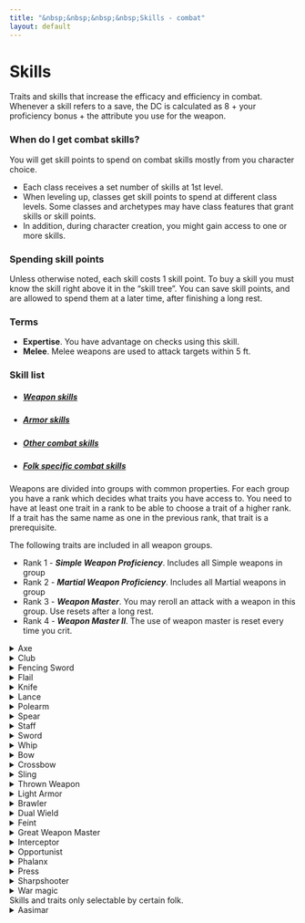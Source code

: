 ```yaml
---
title: "&nbsp;&nbsp;&nbsp;&nbsp;Skills - combat"
layout: default
---
```


# Skills
Traits and skills that increase the efficacy and efficiency in combat. Whenever a skill refers to a save, the DC is calculated as 8 + your proficiency bonus + the attribute you use for the weapon.

### When do I get combat skills?
You will get skill points to spend on combat skills mostly from you character choice.
- Each class receives a set number of skills at 1st level.
- When leveling up, classes get skill points to spend at different class levels. Some classes and archetypes may have class features that grant skills or skill points.
- In addition, during character creation, you might gain access to one or more skills.

### Spending skill points
Unless otherwise noted, each skill costs 1 skill point. To buy a skill you must know the skill right above it in the “skill tree”. You can save skill points, and are allowed to spend them at a later time, after finishing a long rest.

### Terms
- **Expertise**. You have advantage on checks using this skill.
- **Melee**. Melee weapons are used to attack targets within 5 ft.

### Skill list
<ul class="nav nav-tabs" id="skill-tabs" role="tablist">
  <li class="nav-item"><a class="nav-link active" data-toggle="tab" href="#weapon"><h5>Weapon skills</h5></a></li>
  <li class="nav-item"><a class="nav-link" data-toggle="tab" href="#armor"><h5>Armor skills</h5></a></li>
  <li class="nav-item"><a class="nav-link" data-toggle="tab" href="#other"><h5>Other combat skills</h5></a></li>
  <li class="nav-item"><a class="nav-link" data-toggle="tab" href="#folk"><h5>Folk specific combat skills</h5></a></li>
</ul>

<div class="tab-content">
<div id="weapon" class="container tab-pane active">

Weapons are divided into groups with common properties. For each group you have a rank which decides what traits you have access to. You need to have at least one trait in a rank to be able to choose a trait of a higher rank. If a trait has the same name as one in the previous rank, that trait is a prerequisite.

The following traits are included in all weapon groups.
- Rank 1 - ***Simple Weapon Proficiency***. Includes all Simple weapons in group
- Rank 2 - ***Martial Weapon Proficiency***. Includes all Martial weapons in group
- Rank 3 - ***Weapon Master***. You may reroll an attack with a weapon in this group. Use resets after a long rest.
- Rank 4 - ***Weapon Master II***. The use of weapon master is reset every time you crit.

<details><summary>Axe</summary>

*Melee*

Axes are weapons that have bladed, heavy heads and deal vicious cuts. The weight of an axe makes it fine for delivering crushing blows.

##### Rank 3
- ***Arcing slash***. When attacking with a two-handed axe, you may choose to target two creatures with a single attack. The targets must be within 5 ft of each other and within your reach. This attack uses the same attack roll for both targets, but using only half your proficiency bonus. On a hit you deal slashing damage equal to 1d6 plus your Strength modifier to each target.
- ***Savage Critical***. When you score a critical hit, you may roll one extra damage die.

##### Rank 4
- ***Intimidating Slash***. On your turn, when you score a critical hit or reduce a creature to 0 hit points, you can use a ***reaction*** to make a Strength (Intimidation) check, contested by the Wisdom of creatures that can see and hear you within 30 ft. If you succeed, the creatures are frightened of you until the end of your next turn.
- ***Momentum***. You can leverage the momentum and sweeping arc of an axe. When you miss an enemy, you may attack an adjacent enemy with the same weapon as a ***bonus action***.
</details>


<details><summary>Club</summary>

*Melee*

Includes maces, hammers and picks. Weighted toward the top and attached to a shaft. Hammers have blunt striking surfaces, while a pick has a pointed head made to pierce.

##### Rank 3
- ***Savage Critical***. When you score a critical hit, you may roll one extra damage die.

##### Rank 4
- ***Intimidating Slash***. On your turn, when you score a critical hit or reduce a creature to 0 hit points, you can use a ***reaction*** to make a Strength (Intimidation) check, contested by the Wisdom of creatures that can see and hear you within 30 ft. If you succeed, the creatures are frightened of you until the end of your next turn.
</details>


<details><summary>Fencing Sword</summary>

*Melee*

All weapons in this group are martial light finesse blades that reward accuracy as much as force. Pinpoint attacks, lunges, and agile defenses are the strong points of these weapons.

##### Rank 3
- ***Defensive Posture***. After using the Attack action with this weapon, you can spend a ***bonus action*** to bolster your defense. When you do, choose to either gain +1 to your AC, or lower the damage of one (1) attack that hits you by 1d6. Both effects last until the start of your next turn.
- ***Defensive Slash***. When you take the dodge action, you may use your ***bonus action*** to make a single melee attack at disadvantage.
- ***Lightning Slash***. If an opponent provokes an attack of opportunity, you can use your ***reaction*** to make two attacks instead of one. Once you use this trait, you must finish a short rest before you can use it again.
- ***Parry***. If a creature hits you with a melee attack, you can use your ***reaction*** to add your proficiency bonus to your AC for that attack, potentially causing the attack to miss you. This can be used while in Defensive posture.
- ***Oncoming Storm***. You have learnt a fighting stance focusing on swift slashes. With a ***bonus action***, you can enter or leave the Oncoming Storm stance. While in this stance, the following applies. You gain +1 to attack rolls, but -2 penalty for damage rolls. If you use an Attack action, you can make an extra attack with your ***bonus action***. If you are fighting with two weapons, you can make two attacks with the same ***bonus action*** with your off-hand.


##### Rank 4
- ***Storm’s Edge***. While in the Oncoming storm stance, you can activate this trait as a free action. Until the start of your next turn, all your attacks have 19-20 critical range. At the start of your next turn, all the opponents you successfully hit while in this feature take 1d6 damage for each attack it took. Once you use this feature, you must finish a short rest before you can use it again.
</details>

<details><summary>Flail</summary>

*Melee*

Weapons in the flail group have a flexible material, usually a length of chain, between a solid handle and the damage-dealing end of the weapon.

##### Rank 3
- ***Conserve Momentum***. When you miss with an attack you continue to whirl the chain in an effort to build energy towards your next attack. You may use your ***reaction*** to increase the damage of your next attack by the weapon’s damage dice. This effect can only be used until the start of your next turn.
 - ***Disarm***. As an ***action***, you may try to disarm a creature. If it fails a Strength or Dexterity saving throw (targets choice), it is disarmed.
- ***Trip***. When you hit with an opportunity attack, you may force the target to succeed with a Strength saving throw or be knocked prone.
</details>



<details><summary>Knife</summary>

*Melee/Ranged*

The knife group includes daggers, knives, stilettos and punching daggers. Basically any short blade that deals piercing or slashing damage. Knives are usually simple light weapons, but there are some that require more training to use efficiently, i.e. making them martial weapons, such as the blade boot or tiger claws.

##### Rank 3
- ***Defensive Fighter***. You gain +1 bonus to AC while wielding a knife in one hand and nothing in your other hand.
- ***Fast Hands***. You can draw a knife as part of an attack, without using your item action.
- ***Knife Thrower***. Attacking at long range doesn’t impose disadvantage on your ranged knife attack rolls. In addition they ignore half cover and three-quarters cover.
- ***Precise***. Attacks with knives score a critical hit on a roll of 19-20.


##### Rank 4
- ***Barrage***. The small nature of these weapons make it easy to throw multiples at once. Immediately after you take the Attack action on your turn to make a ranged knife attack, you can make an additional ranged knife attack as a ***bonus action***.
- ***Riposte***. When a creature misses you with a melee attack, you can use your ***reaction*** to make a knife attack against that creature.
- ***Try again***. When you attack a creature with a knife during your turn and miss, you can use your ***bonus action*** to make another attack with the weapon against the same creature.
</details>


<details><summary>Lance</summary>

*Melee*

The lance is a special weapon that is used when mounted. It only exists as a martial weapon.

##### Rank 3
- ***Savage Critical***. When you score a critical hit, you may roll one extra damage die.

</details>


<details><summary>Polearm</summary>

*Melee*

Polearms are two-handed reach weapons mounted at the end of long shafts. All polearms also fall into another category of weapon, usually axe, heavy blade or spear, and thus apply the traits selected from that weapon group as well.

##### Rank 3
- ***Arcing slash***. When attacking with a two-handed slashing polearm, you may choose to target two creatures with a single attack. The targets must be within 5 ft of each other and within your reach. This attack uses the same attack roll for both targets, but using only half your proficiency bonus. On a hit you deal slashing damage equal to 1d6 plus your Strength modifier to each target.
- ***Repel Charge***. Polearms with a point are commonly used to set against a charge. If a creature moves at least 20 ft straight toward you to attack, you may use your ***reaction*** to make an opportunity attack with your piercing polearm before the attacker makes its attack roll. If your attack hits, add one additional weapon die to the damage roll, and the target has disadvantage on its attack roll. If the target was mounted, it must make a Strength saving throw. On a failure, it is dismounted and falls prone.
- ***Vault***. You can use your weapon to help you leap higher and farther. When you move at least 10 ft in a straight line, you can use your ***action*** to double the length and height of your jump. You can leap a maximum number of ft up to twice your Strength score (as part of your movement).
- ***Whirlwind***. You can keep multiple enemies at bay. When you take the Attack action, you can use a ***bonus action*** to make a melee attack with the opposite end of the weapon against a different target. The weapon’s damage die for this attack is a d6 and deals bludgeoning damage.


##### Rank 4
- ***Repel Charge II***. You have advantage on attack rolls against mounted creatures.
- ***Utilize Reach***. Creatures provoke an opportunity attack from you when they enter your reach.
- ***Whirlwind II***. As an ***action***, you can choose to spin your polearm around you with great force. Make an attack roll against every adjacent creature. Each creature hit takes half damage and must succeed with a Strength saving throw or be pushed back 5 ft.
</details>



<details><summary>Spear</summary>

*Melee*

Consisting of a stabbing head on the end of a long shaft, a spear is great for lunging attacks. This includes the trident.

##### Rank 3
- ***Dexterous Style***. You may use these weapons as finesse weapons.
- ***Reaching***. As a ***bonus action*** on your turn, you can increase your reach by 5 feet for the rest of your turn.
- ***Vault***. You can use your weapon to help you leap higher and farther. When you move at least 10 ft in a straight line, you can use your ***action*** to double the length and height of your jump. You can leap a maximum number of ft up to twice your Strength score (as part of your movement).
</details>


<details><summary>Staff</summary>

*Melee*

In its most basic form, a staff is a long piece of wood or some other substance, roughly the same diameter along its whole length.

##### Rank 3
- ***Vault***. You can use your weapon to help you leap higher and farther. When you move at least 10 ft in a straight line, you can use your ***action*** to double the length and height of your jump. You can leap a maximum number of ft up to twice your Strength score (as part of your movement).
- ***Whirlwind***. You can keep multiple enemies at bay. When you take the attack action, you can use a ***bonus action*** to make a melee attack with the opposite end of the weapon against a different target. The weapon’s damage die for this attack is a d6 and deals bludgeoning damage.

##### Rank 4
- ***Whirlwind II***. As an ***action***, you can choose to spin your staff around you with great force. Make an attack roll against every adjacent creature. Each creature hit takes half damage and must succeed with a Strength saving throw or be pushed back 5 ft.
</details>


<details><summary>Sword</summary>

*Melee*

Blades are balanced edged weapons. Heavy blades are used primarily for slashing cuts rather than stabs and thrusts.

##### Rank 3
- ***Arcing slash***. When attacking with a two-handed sword, you may choose to target two creatures with a single attack. The targets must be within 5 ft of each other and within your reach. This attack uses the same attack roll for both targets, but using only half your proficiency bonus. On a hit you deal slashing damage equal to 1d6 plus your Strength modifier to each target.
- ***Versatile***. In your hands, a Sword is a truly versatile weapon. When attacking during your turn, you can deal either bludgeoning, slashing or piercing damage.

##### Rank 4
- ***Defensive Posture***. After using the Attack action with a sword, you can spend a ***bonus action*** to bolster your defense. When you do, choose to either gain +1 to your AC, or lower the damage of one (1) attack that hits you by 1d6. Both effects last until the start of your next turn.
- ***Grinding Halt***. Whenever you must make a Strength saving throw to avoid being moved against your will, you can dig the blade of your two-handed sword into the ground as a ***reaction***. Roll 2d6 and add the number rolled to the saving throw. If the effect pushing you does not have a saving throw, you move 5 ft less instead.
- ***Pommel Strike***. You may attempt to daze an enemy with the pommel of your blade. Make an attack as a ***bonus action***. On a hit, you deal damage equal to your Strength modifier, and your target cannot take reactions until the end of your next turn.
- ***Short draw***. As an attack, you may draw a sheathed one-handed sword and make an attack roll to strike the enemy with its pommel, leaving the target gasping for breath on a hit. The attack deals no damage, but the next attack roll made against the target has advantage. You must have at least one hand free to take this action.
</details>


<details><summary>Whip</summary>

*Melee*

A long, flexible, braided leather cord which tapered gradually from the handle to the tip. When stretched to full length, a whip can be up to 15 ft in length. The whip is mostly effective against unarmored creatures, but can be fitted with a blade at the end. All whips are martial weapons.

##### Rank 3
- ***Disarm***. As an ***action***, you may try to disarm a creature. If it fails a Strength or Dexterity saving throw (targets choice) against DC 8 + your proficiency bonus + the attribute you use for the weapon, it is disarmed.
- ***Trip***. When you hit with an opportunity attack, you may force the target to succeed with a Strength saving throw (DC 8 + your proficiency bonus + the attribute you use for the weapon) or be knocked prone.
- ***Whip Familiarity***. Whips are considered light weapons for you.
</details>


<details><summary>Bow</summary>

*Ranged*

A bow is a shaft of strong, supple material with a string stretched between its two ends. It’s a projectile weapon that you use to fire arrows. Bows take training to use effectively, and they can be extremely deadly in expert hands.

##### Rank 3
- ***Aimed Shot***. As a ***bonus action***, you can make a DC 15 Wisdom (Perception; modifiable with Sense-Sight) check to take a moment extra to ensure a precise hit. The next time you ready an action against a creature, you have advantage on the readied attack and score a critical hit on a roll of 19 or 20.
</details>


<details><summary>Crossbow</summary>

*Ranged*

A short bow mounted crosswise near the end of a wooden stock that shoots bolts (short arrows).

##### Rank 3
- ***Aimed Shot***. As a ***bonus action***, you can make a DC 15 Wisdom (Perception; modifiable with Sense-Sight) check to take a moment extra to ensure a precise hit. The next time you ready an action against a creature, you have advantage on the readied attack and score a critical hit on a roll of 19 or 20.
- ***Calm Nerves***. Being adjacent to a hostile creature doesn’t impose disadvantage on your ranged attack rolls.
- ***Fast Loader***. You have trained at loading crossbows faster, allowing you to ignore the loading quality of hand and light crossbows.
- ***Zig-Zag***. At the start of your turn you can spend a ***bonus action*** to move up to half your base speed. Attacks you make during your turn are made with disadvantage, but ranged attacks against you are made with disadvantage until the start of your next round.

##### Rank 4
- ***Boltslinger***. Gain a +1 bonus on damage rolls made with any type of crossbow.

</details>


<details><summary>Sling</summary>

*Ranged*

Slings consist of a cord made from leather or fabric, with a pouch to hold a projectile. They are typically loaded with either smooth rounded stones or a ball of lead, known as sling bullets. However, unlike some projectiles they were very versatile and could be used to launch a variety of objects, such as rocks or coins. This group also includes the staff sling, which is a sling attached to a staff. It is held in both hands and can be used for heavier missiles.

##### Rank 3
- ***Sling Master***. You may use either Strength or Dexterity for attack and damage rolls, and when you score a critical hit using a sling, the target can’t take reactions until the end of your next turn.
- ***Headcrack***. As an ***action***, you may make a single ranged attack. If the attack hits, the target must make a Constitution saving throw or be stunned until the beginning of its next turn. A target can only be affected once by this attack, and this is reset after a short rest.
- ***Zig-Zag***. At the start of your turn you can spend a ***bonus action*** to move up to half your base speed. Attacks you make during your turn are made with disadvantage, but ranged attacks against you are made with disadvantage until the start of your next round.

##### Rank 4
- ***Ricochet***. As a ***bonus action***, choose up to three creatures within 30 ft and 10 ft from each other. If you hit the first target with, you may make an additional attack against the second, and if the second hits, you may attack the third target.
</details>


<details><summary>Thrown Weapon</summary>

*Ranged*

This group includes all types of thrown weapons.

##### Rank 3
- ***Boomerang Master***. You can use the full potential of this unorthodox weapon. If you miss an attack with a boomerang, you may make one additional attack. If you miss all attacks, the boomerang returns to your hand. In addition, as a ***bonus action***, choose up to three creatures within 30 ft and 10 ft from each other. If you hit the first target with, you may make an additional attack against the second, and if the second hit, you may attack the third target.
- ***Fast Hands***. You can draw a throwing weapon as part of an attack, without using your item action.
- ***Improvised Throwing***. You have proficiency with throwing improvised weapons.
- ***Precise Thrower***. Attacking at long range doesn’t impose disadvantage on your thrown weapon attack rolls. In addition they ignore half cover and three-quarters cover.

##### Rank 4
- ***Barrage***. If you are using small weapons, such as knives, darts or other items no larger than fist-sized, you can throw multiples at once. Immediately after you take the Attack action on your turn to make a ranged attack with a small thrown weapon, you can make an additional ranged attack as a ***bonus action***.
</details>
</div>





<!-- ---------------------------- ARMOR SKILLS -------------------------  -->

<div id="armor" class="container tab-pane fade">

<details>
<summary>Light Armor</summary>
<div markdown="1">
You have trained to master the use of theae types of armor. You gain proficiency with light armor.

<details>
<summary>Light Armor Master</summary>

You are able to nimbly duck and dodge, and use your armor’s light protection to cover your mistakes, deflecting blows that would have only barely hit you. While wearing light armor, if you are subjected to an effect that allows you to make a Dexterity saving throw, you may use your ***reaction*** to gain advantage on the save. In addition opportunity attacks against you suffer disadvantage.
</details>

<details>
<summary>Medium Armor</summary>
You gain proficiency with medium armor and shields.

<details>
<summary>Medium Armor Master</summary>
Wearing medium armor doesn’t impose disadvantage on your Stealth checks, and when wearing such armor, you can add 3, rather than 2, to your AC if you have a Dexterity of 16 or higher.
</details>

<details>
<summary>Heavy Armor</summary>
You gain proficiency with heavy armor.

<details>
<summary>Heavy Armor Master</summary>
You can use your armor or to deflect strikes that would kill others. While wearing heavy armor, bludgeoning, piercing and slashing damage that you take from non magical weapons is reduced by 3.
</details>
</details>

<details>
<summary>Shield Master</summary>

You use shields not just for protection but also for offense. You gain the following benefits while wielding a shield.
- If you take the Attack action, you can use a ***bonus action*** to try to shove an adjacent creature with your shield.
- If you aren’t incapacitated, you can add your shield’s AC bonus to Dexterity saving throws you make against a spell or other harmful effect that targets only you.
- If you are subjected to an effect that allows you to make a Dexterity saving throw to take only half damage, you can use your ***reaction*** to take no damage if you succeed on the saving throw, interposing your shield between yourself and the source of the effect.
</details>
</details>
</details>
</div>



<!-- ----------------------------OTHER COMBAT SKILLS -------------------------  -->

<div id="other" class="container tab-pane fade">

<details>
<summary>Brawler</summary>

You are accustomed to rough-and-tumble fighting using whatever weapons happen to be at hand. You are proficient with improvised weapons and can use either Dexterity or Strength for attack and damage rolls of your unarmed strikes and improvised weapons. Additionally you gain the following benefits:
- Your unarmed strike deals 1d4 damage and improvised weapons deal 1d6 if one-handed/thrown or 1d10 if two-handed.
- When you hit a creature with an unarmed strike or an improvised weapon on your turn, you can use a ***bonus action*** to make an additional unarmed strike.
- Attack rolls of unarmed strikes and improvised weapons have advantage for 1 round, if the targeted creature has not been attacked by you since it last completed a long rest.
</details>

<details>
<summary>Dual Wield</summary>
You are a master at fighting with two weapons. Gain a +1 bonus to AC while wielding a separate melee weapon in each hand. Additionally you can draw or stow two weapons as a single item interaction.
<details>
<summary>Dual Wield II</summary>
You can use two-weapon fighting even when the weapons you are wielding aren’t light.
</details>
</details>

<details>
<summary>Feint</summary>
You can replace one attack with an attempt to deceive one humanoid that can see and hear you. Make a Charisma (Feint) check contested by the target’s Insight check. If you succeed, your movement doesn’t provoke opportunity attacks from the target and your attack rolls against it have advantage; both benefits last until the end of your next turn or until you use this ability on a different target. If your check fails, the target can’t be deceived by you in this way for 1 hour.
</details>

<details>
<summary>Great Weapon Master</summary>

You’ve learned to put the weight of a Heavy weapon to your advantage, letting its momentum empower your strikes. On your turn, when you score a critical hit or reduce a creature to 0 hit points with one, you can make one melee weapon attack with it as a ***bonus action***.
</details>

<details>
<summary>Interceptor</summary>

Interceptor is a generic term for any article of clothing which is used to deflect or intercept attacks, such as a thick wool cloak, silk scarf, war fan or umbrella. These are not weapons in the traditional sense, just durable personal effects, but can be just as effective in a duel as steel. For you, an interceptor grants +1 AC and has the Trip weapon property. In addition you can use an interceptor to catch missile weapons in flight before they strike, even against an ally. When a creature you can see attacks you or a target adjacent to you, you can use your ***reaction*** to impose disadvantage on the attack roll.
</details>

<details>
<summary>Opportunist</summary>

You take advantage of every drop in any enemy’s guard. When an adjacent creature makes an attack against a target other than you (and that target doesn’t have this feat), you can use your ***reaction*** to make a melee weapon attack against the attacking creature.
</details>

<details>
<summary>Phalanx</summary>
The training to fight and defend in a formation, in which the presence of friendly combatants on the left and right offer greater stability and defense during combat. The formation is a straight line, offering a front of defense against an enemy while advancing or fighting. This front ensures that each combatant in the line (with the exception of those upon the ends unless next to a wall) can be attacked by only one enemy per round. In a front created from the use of shields and one-handed weapons, shields provide an extra +1 AC. A formation requires that all the participants have this skill.

Your training includes watching your flanks and making it harder to pass. Creatures provoke opportunity attacks from you even if they take the Disengage action before leaving your reach.
</details>

<details>
<summary>Press</summary>

The art of causing an adjacent enemy (of your size or smaller) to move towards an area where the combatant does not wish to be. On a successful opposed Strength (Press) check you push an enemy 5 ft backwards. You can either do this as a ***bonus action***, or instead of an attack, in which case you have ***expertise***.

<details>
<summary>Improved Press</summary>
You can press creatures of one size larger than you.
</details>
</details>

<details>
<summary>Sharpshooter</summary>
You have mastered ranged weapons and can make shots that others find impossible. Attacking at long range doesn’t impose disadvantage on your ranged weapon attack rolls. In addition they ignore half cover and three-quarters cover.

<details>
<summary>Crippling Hit</summary>
Aiming for the legs, you can slow down your target. When you hit a creature with a ranged weapon attack, you can forgo the normal weapon damage. If you do, you deal damage equal to your ability modifier and the target must succeed with a Constitution saving throw, or their movement is reduced by half until the end of its next turn.
</details>

<details>
<summary>Trick Shot</summary>

Aiming for more vulnerable points can cause a great deal of damage. As an ***action***, make a single stylish shot with disadvantage using a ranged weapon. If the lower roll would also hit the target, you automatically score a critical hit.
</details>
</details>


<details>
<summary>War magic</summary>

*Requires Arcana, Divine magic or Primal magic, and only applies to the type of magic for which you have prerequisites.*

You have practiced casting spells in the midst of combat. Through rigorous discipline you have learnt techniques that grant ***expertise*** on saving throws made to maintain concentration on spell effect. If you fail such a saving throw, you may choose to gain a level of exhaustion and treat the saving throw as a success instead.

<details>
<summary>Residual Power</summary>
You have learned to harness your offensive magics and recycle its energy for use on your weapons. When you cast a spell of 1st level or higher that does damage, the next time you hit a creature with a weapon attack within 1 minute you deal 1d6 additional damage, the type of which is the same as the spell’s.
</details>

<details>
<summary>Spell Sniper</summary>
You have learned techniques to enhance the precision and reach with combat spells. When you cast a spell that requires an attack roll, the spell’s range is doubled and the attacks ignore half cover and three-quarters cover.
</details>

<details>
<summary>War Caster</summary>
You can perform the somatic components of spells even when you have weapons or a shield in one or both hands. In addition you can cast a spell when making an opportunity attack. The spell must have a casting time of 1 action and target only that creature.
</details>
</details>
</div>


<!-- -------------------------- FOLK SPECIFIC ------------------------------  -->

<div id="folk" class="container tab-pane fade">
Skills and traits only selectable by certain folk.

<details>
<summary>Aasimar</summary>

<details>
<summary>Aasimar's Blessing</summary>
  Your divine lineage runs true within you, and you've grown to be able to draw upon it more frequently.

  - You can use your Necrotic Shroud or Radiant Soul feature a number of times equal to your proficiency bonus and you regain all uses after a long rest.
</details>

<details>
<summary>Celestial Resilience</summary>
  You become more resistant to injury when you unleash your full celestial might.

  - You gain temporary hit points equal to your level when you activate your Radiant Soul or Necrotic Shroud feature. These temporary hit points last until your transformation ends.

  - During your transformation, if you fail a saving throw, you can use your ***reaction*** to reroll the saving throw with advantage. Once you use this ability, you can't do so again until your next transformation.

  - While transformed you may use a ***reaction*** to give an attack disadvantage within 10 ft of you, as you attempt to block the attack with your wings.
</details>

</details>
</div>

</div>
